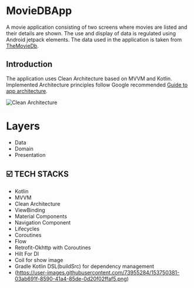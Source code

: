 # MovieDBApp

A movie application consisting of two screens where movies are listed and their details are shown. The use and display of data is regulated using Android jetpack elements. The data used in the application is taken from [TheMovieDb](https://www.themoviedb.org/).

Introduction
------------
The application uses Clean Architecture based on MVVM and Kotlin. Implemented
Architecture principles follow Google recommended [Guide to app architecture](https://developer.android.com/jetpack/docs/guide).

![Clean Architecture](https://user-images.githubusercontent.com/73955284/150781105-35e8a16f-47a7-4579-97fb-2258ad8dae68.jpeg)

# Layers
- Data
- Domain
- Presentation

## ☑️ TECH STACKS

- Kotlin
- MVVM
- Clean Architecture
- ViewBinding
- Material Components
- Navigation Component
- Lifecycles
- Coroutines
- Flow
- Retrofit-Okhttp with Coroutines
- Hilt For DI
- Coil for show image
- Gradle Kotlin DSL(buildSrc) for dependency management
- (https://user-images.githubusercontent.com/73955284/153750381-03ab691f-8590-41a4-85de-0d20f02ffaf5.png)
